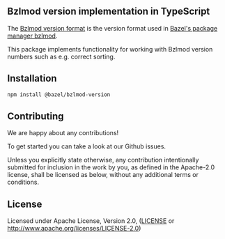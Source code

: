 ## Bzlmod version implementation in TypeScript

The [Bzlmod version format](https://bazel.build/external/module#version_format) is the version format used in [Bazel's package manager bzlmod](https://bazel.build/external/overview#bzlmod).

This package implements functionality for working with Bzlmod version numbers such as e.g. correct sorting.

## Installation

```bash
npm install @bazel/bzlmod-version
```

## Contributing

We are happy about any contributions!

To get started you can take a look at our Github issues.

Unless you explicitly state otherwise, any contribution intentionally
submitted for inclusion in the work by you, as defined in the Apache-2.0
license, shall be licensed as below, without any additional terms or
conditions.

## License

Licensed under Apache License, Version 2.0, ([LICENSE](LICENSE) or http://www.apache.org/licenses/LICENSE-2.0)